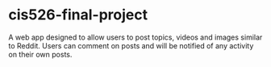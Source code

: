 # cis526-final-project
A web app designed to allow users to post topics, videos and images similar to Reddit. Users can comment on posts and will be notified of any activity on their own posts.

